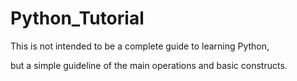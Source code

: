 # Python_Tutorial


This is not intended to be a complete guide to learning Python,

but a simple guideline of the main operations and basic constructs.
